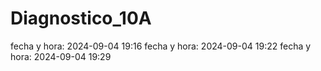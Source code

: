 # Diagnostico_10A
fecha y hora: 2024-09-04 19:16 
fecha y hora: 2024-09-04 19:22 
fecha y hora: 2024-09-04 19:29

